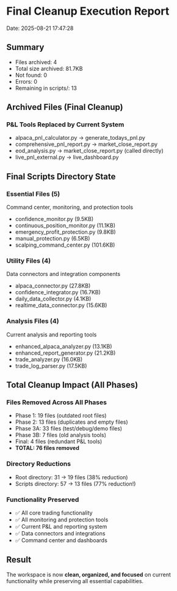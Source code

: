 # Final Cleanup Execution Report
Date: 2025-08-21 17:47:28

## Summary
- Files archived: 4
- Total size archived: 81.7KB
- Not found: 0
- Errors: 0
- Remaining in scripts/: 13

## Archived Files (Final Cleanup)

### P&L Tools Replaced by Current System
- alpaca_pnl_calculator.py → generate_todays_pnl.py
- comprehensive_pnl_report.py → market_close_report.py
- eod_analysis.py → market_close_report.py (called directly)
- live_pnl_external.py → live_dashboard.py

## Final Scripts Directory State

### Essential Files (5)
Command center, monitoring, and protection tools
- confidence_monitor.py (9.5KB)
- continuous_position_monitor.py (11.1KB)
- emergency_profit_protection.py (9.8KB)
- manual_protection.py (6.5KB)
- scalping_command_center.py (101.6KB)

### Utility Files (4) 
Data connectors and integration components
- alpaca_connector.py (27.8KB)
- confidence_integrator.py (16.7KB)
- daily_data_collector.py (4.1KB)
- realtime_data_connector.py (15.6KB)

### Analysis Files (4)
Current analysis and reporting tools
- enhanced_alpaca_analyzer.py (13.1KB)
- enhanced_report_generator.py (21.2KB)
- trade_analyzer.py (16.0KB)
- trade_log_parser.py (17.5KB)

## Total Cleanup Impact (All Phases)

### Files Removed Across All Phases
- Phase 1: 19 files (outdated root files)
- Phase 2: 13 files (duplicates and empty files)  
- Phase 3A: 33 files (test/debug/demo files)
- Phase 3B: 7 files (old analysis tools)
- Final: 4 files (redundant P&L tools)
- **TOTAL: 76 files removed**

### Directory Reductions
- Root directory: 31 → 19 files (38% reduction)
- Scripts directory: 57 → 13 files (77% reduction!)

### Functionality Preserved
- ✅ All core trading functionality
- ✅ All monitoring and protection tools
- ✅ Current P&L and reporting system
- ✅ Data connectors and integrations
- ✅ Command center and dashboards

## Result
The workspace is now **clean, organized, and focused** on current functionality while preserving all essential capabilities.
